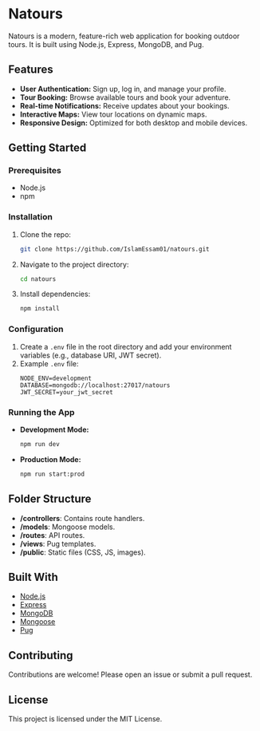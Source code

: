# Natours

Natours is a modern, feature-rich web application for booking outdoor tours. It is built using Node.js, Express, MongoDB, and Pug.

## Features

- **User Authentication:** Sign up, log in, and manage your profile.
- **Tour Booking:** Browse available tours and book your adventure.
- **Real-time Notifications:** Receive updates about your bookings.
- **Interactive Maps:** View tour locations on dynamic maps.
- **Responsive Design:** Optimized for both desktop and mobile devices.

## Getting Started

### Prerequisites

- Node.js
- npm

### Installation

1. Clone the repo:
    ```bash
    git clone https://github.com/IslamEssam01/natours.git
    ```
2. Navigate to the project directory:
    ```bash
    cd natours
    ```
3. Install dependencies:
    ```bash
    npm install
    ```

### Configuration

1. Create a `.env` file in the root directory and add your environment variables (e.g., database URI, JWT secret).
2. Example `.env` file:
    ```env
    NODE_ENV=development
    DATABASE=mongodb://localhost:27017/natours
    JWT_SECRET=your_jwt_secret
    ```

### Running the App

- **Development Mode:**
    ```bash
    npm run dev
    ```
- **Production Mode:**
    ```bash
    npm run start:prod
    ```

## Folder Structure

- **/controllers**: Contains route handlers.
- **/models**: Mongoose models.
- **/routes**: API routes.
- **/views**: Pug templates.
- **/public**: Static files (CSS, JS, images).

## Built With

- [Node.js](https://nodejs.org/)
- [Express](https://expressjs.com/)
- [MongoDB](https://www.mongodb.com/)
- [Mongoose](https://mongoosejs.com/)
- [Pug](https://pugjs.org/)

## Contributing

Contributions are welcome! Please open an issue or submit a pull request.

## License

This project is licensed under the MIT License.
